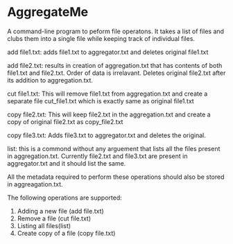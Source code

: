 # AggregateMe
A command-line program to peform file operatons. It takes a list of files and clubs them into a single file while keeping track of individual files.

add file1.txt: adds file1.txt to aggregator.txt and deletes original file1.txt

add file2.txt: results in creation of aggregation.txt that has contents of both file1.txt and file2.txt. Order of data is irrelavant. Deletes original file2.txt after its addition to aggregation.txt.

cut file1.txt: This will remove file1.txt from aggregation.txt and create a separate file cut_file1.txt which is exactly same as original file1.txt

copy file2.txt: This will keep file2.txt in the aggregation.txt and create a copy of original file2.txt as copy_file2.txt

copy file3.txt: Adds file3.txt to aggregator.txt and deletes the original.

list: this is a commond without any arguement that lists all the files present in aggregation.txt. Currently file2.txt and file3.txt are present in aggregator.txt and it should list the same.

All the metadata required to perform these operations should also be stored in aggreagation.txt.

The following operations are supported:
1. Adding a new file (add file.txt)
2. Remove a file (cut file.txt)
3. Listing all files(list)
4. Create copy of a file (copy file.txt) 
